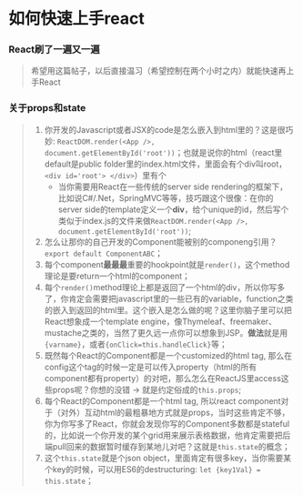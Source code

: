 # 如何快速上手react

### React刷了一遍又一遍
> 希望用这篇帖子，以后直接温习（希望控制在两个小时之内）就能快速再上手React

### 关于props和state
> 1. 你开发的Javascript或者JSX的code是怎么嵌入到html里的？这是很巧妙: `ReactDOM.render(<App />, document.getElementById('root'))`；也就是说你的html（react里default是public folder里的index.html文件，里面会有个div叫root，`<div id='root'> </div>`）里有个
>       - 当你需要用React在一些传统的server side rendering的框架下，比如说C#/.Net，SpringMVC等等，技巧跟这个很像：在你的server side的template定义一个**div**，给个unique的id，然后写个类似于index.js的文件来做`ReactDOM.render(<App />, document.getElementById('root'))`;
> 1. 怎么让那你的自己开发的Component能被别的componeng引用？`export default ComponentABC`；
> 1. 每个component**最最最**重要的hookpoint就是`render()`，这个method理论是要return一个html的component；
> 1. 每个`render()`method理论上都是返回了一个html的div，所以你写多了，你肯定会需要把javascript里的一些已有的variable，function之类的嵌入到返回的html里。这个嵌入是怎么做的呢？这里你脑子里可以把React想象成一个template engine，像Thymeleaf、freemaker、mustache之类的，当然了更久远一点你可以想象到JSP。**做法**就是用`{varname}`，或者`{onClick=this.handleClick}`等；
> 1. 既然每个React的Component都是一个customized的html tag, 那么在config这个tag的时候一定是可以传入property（html的所有component都有property）的对吧，那么怎么在ReactJS里access这些props呢？你想的没错 -> 就是约定俗成的`this.props`;
> 1. 每个React的Component都是一个html tag, 所以react component对于（对外）互动html的最粗暴地方式就是props，当时这些肯定不够，你为你写多了React，你就会发现你写的Component多数都是stateful的，比如说一个你开发的某个grid用来展示表格数据，他肯定需要把后端pull回来的数据暂时缓存到某地儿对吧？这就是`this.state`的概念；
> 1. 这个`this.state`就是个json object，里面肯定有很多key，当你需要某个key的时候，可以用ES6的destructuring: `let {key1Val} = this.state`；
>
>
>
>
>
>
>
>
>
>
>

